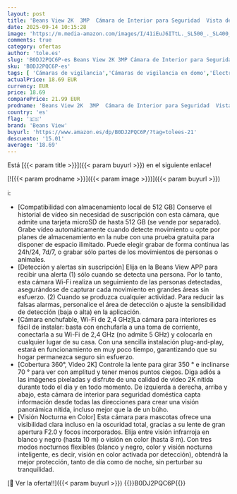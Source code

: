 ```yaml
---
layout: post
title: 'Beans View 2K  3MP  Cámara de Interior para Seguridad  Vista de 360°  2.4GHz Wi-Fi 1080P  Cámara Mascotas/Perros/Gatos  Visión Nocturna en Color  Detección Humana  Compatible con Alexa  D210 '
date: 2025-09-14 10:15:28
image: 'https://m.media-amazon.com/images/I/41iEuJ6ITtL._SL500_._SL400_.jpg'
comments: true
category: ofertas
author: 'tole.es'
slug: 'B0DJ2PQC6P-es Beans View 2K 3MP Cámara de Interior para Seguridad Vista...'
sku: 'B0DJ2PQC6P-es'
tags: [ 'Cámaras de vigilancia','Cámaras de vigilancia en domo','Electrónica','Fotografía y videocámaras','alexa','beans view','🇪🇸', ]
actualPrice: 18.69 EUR
currency: EUR
price: 18.69
comparePrice: 21.99 EUR
prodname: 'Beans View 2K  3MP  Cámara de Interior para Seguridad  Vista de 360°  2.4GHz Wi-Fi 1080P  Cámara Mascotas/Perros/Gatos  Visión Nocturna en Color  Detección Humana  Compatible con Alexa  D210 '
country: 'es'
flag: '🇪🇸'
brand: 'Beans View'
buyurl: 'https://www.amazon.es/dp/B0DJ2PQC6P/?tag=tolees-21'
descuento: '15.01'
average: '18.69'
---
```


Está [{{< param title >}}]({{< param buyurl >}}) en el siguiente enlace!

[![{{< param prodname >}}]({{< param image >}})]({{< param buyurl >}})

ℹ️:

- [Compatibilidad con almacenamiento local de 512 GB] Conserve el historial de vídeo sin necesidad de suscripción con esta cámara, que admite una tarjeta microSD de hasta 512 GB (se vende por separado). Grabe vídeo automáticamente cuando detecte movimiento u opte por planes de almacenamiento en la nube con una prueba gratuita para disponer de espacio ilimitado. Puede elegir grabar de forma continua las 24h/24, 7d/7, o grabar sólo partes de los movimientos de personas o animales.
- [Detección y alertas sin suscripción] Elija en la Beans View APP para recibir una alerta (1) sólo cuando se detecta una persona. Por lo tanto, esta cámara Wi-Fi realiza un seguimiento de las personas detectadas, asegurándose de capturar cada movimiento en grandes áreas sin esfuerzo. (2) Cuando se produzca cualquier actividad. Para reducir las falsas alarmas, personalice el área de detección o ajuste la sensibilidad de detección (baja o alta) en la aplicación.
- [Cámara enchufable, Wi-Fi de 2,4 GHz]La cámara para interiores es fácil de instalar: basta con enchufarla a una toma de corriente, conectarla a su Wi-Fi de 2,4 GHz (no admite 5 GHz) y colocarla en cualquier lugar de su casa. Con una sencilla instalación plug-and-play, estará en funcionamiento en muy poco tiempo, garantizando que su hogar permanezca seguro sin esfuerzo.
- [Cobertura 360°, Video 2K] Controle la lente para girar 350 ° e inclinarse 70 ° para ver con amplitud y tener menos puntos ciegos. Diga adiós a las imágenes pixeladas y disfrute de una calidad de video 2K nítida durante todo el día y en todo momento. De izquierda a derecha, arriba y abajo, esta cámara de interior para seguridad doméstica capta información desde todas las direcciones para crear una visión panorámica nítida, incluso mejor que la de un búho.
- [Visión Nocturna en Color] Esta cámara para mascotas ofrece una visibilidad clara incluso en la oscuridad total, gracias a su lente de gran apertura F2.0 y focos incorporados. Elija entre visión infrarroja en blanco y negro (hasta 10 m) o visión en color (hasta 8 m). Con tres modos nocturnos flexibles (blanco y negro, color y visión nocturna inteligente, es decir, visión en color activada por detección), obtendrá la mejor protección, tanto de día como de noche, sin perturbar su tranquilidad.

[🛒 Ver la oferta!!]({{< param buyurl >}})
{{<world>}}B0DJ2PQC6P{{</world>}}
